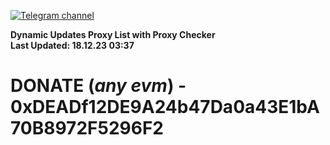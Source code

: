 [![Telegram channel](https://img.shields.io/endpoint?url=https://runkit.io/damiankrawczyk/telegram-badge/branches/master?url=https://t.me/n4z4v0d)](https://t.me/n4z4v0d) 

**Dynamic Updates Proxy List with Proxy Checker**  
**Last Updated: 18.12.23 03:37**

# DONATE (_any evm_) - 0xDEADf12DE9A24b47Da0a43E1bA70B8972F5296F2
